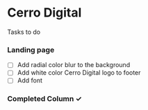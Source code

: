 # Cerro Digital
Tasks to do

### Landing page
- [ ] Add radial color blur to the background
- [ ] Add white color Cerro Digital logo to footer
- [ ] Add font

### Completed Column ✓